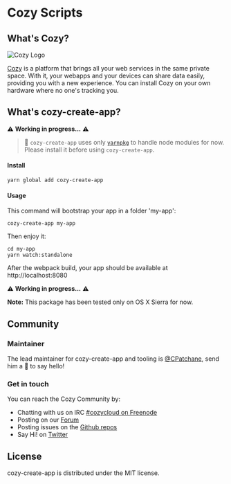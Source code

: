 Cozy Scripts
=============

What's Cozy?
------------

![Cozy Logo](https://cdn.rawgit.com/cozy/cozy-guidelines/master/templates/cozy_logo_small.svg)

[Cozy] is a platform that brings all your web services in the same private space.  With it, your webapps and your devices can share data easily, providing you with a new experience. You can install Cozy on your own hardware where no one's tracking you.


What's cozy-create-app?
--------------------

:warning: __Working in progress...__ :warning:

> :pushpin: `cozy-create-app` uses only [`yarnpkg`](https://yarnpkg.com) to handle node modules for now. Please install it before using `cozy-create-app`.

#### Install

```
yarn global add cozy-create-app
```


#### Usage

This command will bootstrap your app in a folder 'my-app':

```
cozy-create-app my-app
```

Then enjoy it:

```
cd my-app
yarn watch:standalone
```

After the webpack build, your app should be available at http://localhost:8080

:warning: __Working in progress...__ :warning:

__Note:__ This package has been tested only on OS X Sierra for now.

Community
---------

### Maintainer

The lead maintainer for cozy-create-app and tooling is [@CPatchane](https://github.com/cpatchane), send him a :beers: to say hello!


### Get in touch

You can reach the Cozy Community by:

- Chatting with us on IRC [#cozycloud on Freenode][freenode]
- Posting on our [Forum][forum]
- Posting issues on the [Github repos][github]
- Say Hi! on [Twitter][twitter]


License
-------

cozy-create-app is distributed under the MIT license.


[cozy]: https://cozy.io "Cozy Cloud"
[freenode]: http://webchat.freenode.net/?randomnick=1&channels=%23cozycloud&uio=d4
[forum]: https://forum.cozy.io/
[github]: https://github.com/cozy/
[twitter]: https://twitter.com/mycozycloud
